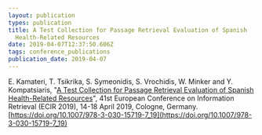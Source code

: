 ```yaml
---
layout: publication
types: publication
title: A Test Collection for Passage Retrieval Evaluation of Spanish
  Health-Related Resources
date: 2019-04-07T12:37:50.606Z
tags: conference_publications
publication_date: 2019-04-07
---
```

E. Kamateri, T. Tsikrika, S. Symeonidis, S. Vrochidis, W. Minker and Y. Kompatsiaris, "[A Test Collection for Passage Retrieval Evaluation of Spanish Health-Related Resources](https://www.researchgate.net/publication/332256258_A_Test_Collection_for_Passage_Retrieval_Evaluation_of_Spanish_Health-Related_Resources)", 41st European Conference on Information Retrieval (ECIR 2019), 14-18 April 2019, Cologne, Germany. [https://doi.org/10.1007/978-3-030-15719-7_19](https://doi.org/10.1007/978-3-030-15719-7_19)